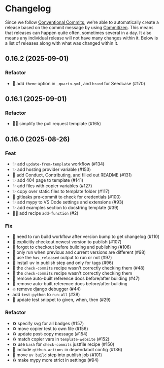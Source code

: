 # Changelog

Since we follow [Conventional
Commits](https://decisions.seedcase-project.org/why-conventional-commits),
we're able to automatically create a release based on the commit message
by using
[Commitizen](https://decisions.seedcase-project.org/why-semantic-release-with-commitizen).
This means that releases can happen quite often, sometimes several in
a day. It also means any individual release will not have many changes
within it. Below is a list of releases along with what was changed
within it.

## 0.16.2 (2025-09-01)

### Refactor

- :wrench: add `theme` option in `_quarto.yml`, and `brand` for Seedcase (#170)

## 0.16.1 (2025-09-01)

### Refactor

- :technologist: simplify the pull request template (#165)

## 0.16.0 (2025-08-26)

### Feat

- :sparkles: add `update-from-template` workflow (#134)
- :sparkles: add hosting provider variable (#153)
- :memo: add Conduct, Contributing, and filled out README (#131)
- :sparkles: add 404 page to template (#141)
- :sparkles: add files with copier variables (#127)
- :sparkles: copy over static files to template folder (#117)
- :hammer: gitleaks pre-commit to check for credentials (#100)
- :sparkles: add mypy to VS Code settings and extensions (#93)
- :sparkles: add examples section to docstring template (#39)
- 🧑‍💻 add recipe `add-function` (#2)

### Fix

- :bug: need to run build workflow after version bump to get changelog (#110)
- :construction_worker: explicitly checkout newest version to publish (#107)
- :construction_worker: forgot to checkout before building and publishing (#106)
- :construction_worker: only run when previous and current versions are different (#98)
- :construction_worker: use the `has_released` output to run or not (#97)
- :bug: install uv in publish step and only for tags (#96)
- :hammer: the `check-commits` recipe wasn't correctly checking them (#48)
- :hammer: the `check-commits` recipe wasn't correctly checking them
- :bug: remove auto-built reference docs before/after building (#47)
- :bug: remove auto-built reference docs before/after building
- :fire: remove django debugger (#44)
- add `test-python` to `run-all` (#38)
- :hammer: update test snippet to given, when, then (#29)

### Refactor

- :recycle: specify svg for all badges (#157)
- :recycle: move copier test to own file (#156)
- :recycle: update post-copy message (#154)
- :recycle: match copier vars in `template-website` (#152)
- :recycle: use `bash` for `check-commits` justfile recipe (#150)
- :wrench: include `github-actions` in dependabot config (#136)
- :construction_worker: move `uv build` step into publish job (#101)
- :recycle: make mypy more strict in settings (#94)
